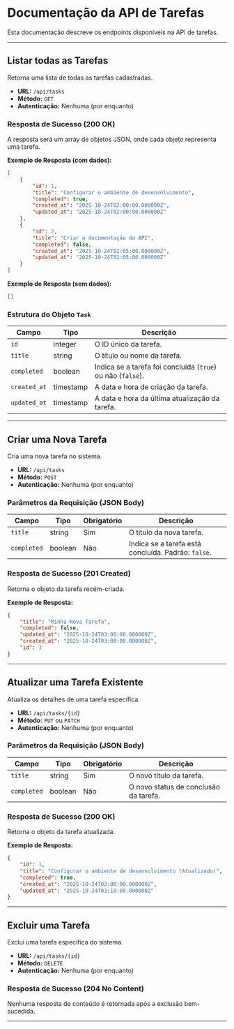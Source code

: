 # Documentação da API de Tarefas

Esta documentação descreve os endpoints disponíveis na API de tarefas.

---

## Listar todas as Tarefas

Retorna uma lista de todas as tarefas cadastradas.

- **URL:** `/api/tasks`
- **Método:** `GET`
- **Autenticação:** Nenhuma (por enquanto)

### Resposta de Sucesso (200 OK)

A resposta será um array de objetos JSON, onde cada objeto representa uma tarefa.

**Exemplo de Resposta (com dados):**

```json
[
    {
        "id": 1,
        "title": "Configurar o ambiente de desenvolvimento",
        "completed": true,
        "created_at": "2025-10-24T02:00:00.000000Z",
        "updated_at": "2025-10-24T02:00:00.000000Z"
    },
    {
        "id": 2,
        "title": "Criar a documentação da API",
        "completed": false,
        "created_at": "2025-10-24T02:05:00.000000Z",
        "updated_at": "2025-10-24T02:05:00.000000Z"
    }
]
```

**Exemplo de Resposta (sem dados):**

```json
[]
```

### Estrutura do Objeto `Task`

| Campo | Tipo | Descrição |
|---|---|---|
| `id` | integer | O ID único da tarefa. |
| `title` | string | O título ou nome da tarefa. |
| `completed` | boolean | Indica se a tarefa foi concluída (`true`) ou não (`false`). |
| `created_at` | timestamp | A data e hora de criação da tarefa. |
| `updated_at` | timestamp | A data e hora da última atualização da tarefa. |

---

## Criar uma Nova Tarefa

Cria uma nova tarefa no sistema.

-   **URL:** `/api/tasks`
-   **Método:** `POST`
-   **Autenticação:** Nenhuma (por enquanto)

### Parâmetros da Requisição (JSON Body)

| Campo       | Tipo    | Obrigatório | Descrição                               |
| ----------- | ------- | ----------- | --------------------------------------- |
| `title`     | string  | Sim         | O título da nova tarefa.                |
| `completed` | boolean | Não         | Indica se a tarefa está concluída. Padrão: `false`. |

### Resposta de Sucesso (201 Created)

Retorna o objeto da tarefa recém-criada.

**Exemplo de Resposta:**

```json
{
    "title": "Minha Nova Tarefa",
    "completed": false,
    "updated_at": "2025-10-24T03:00:00.000000Z",
    "created_at": "2025-10-24T03:00:00.000000Z",
    "id": 3
}
```

---

## Atualizar uma Tarefa Existente

Atualiza os detalhes de uma tarefa específica.

-   **URL:** `/api/tasks/{id}`
-   **Método:** `PUT` ou `PATCH`
-   **Autenticação:** Nenhuma (por enquanto)

### Parâmetros da Requisição (JSON Body)

| Campo       | Tipo    | Obrigatório | Descrição                               |
| ----------- | ------- | ----------- | --------------------------------------- |
| `title`     | string  | Sim         | O novo título da tarefa.                |
| `completed` | boolean | Não         | O novo status de conclusão da tarefa. |

### Resposta de Sucesso (200 OK)

Retorna o objeto da tarefa atualizada.

**Exemplo de Resposta:**

```json
{
    "id": 1,
    "title": "Configurar o ambiente de desenvolvimento (Atualizado)",
    "completed": true,
    "created_at": "2025-10-24T02:00:00.000000Z",
    "updated_at": "2025-10-24T03:10:00.000000Z"
}
```

---

## Excluir uma Tarefa

Exclui uma tarefa específica do sistema.

-   **URL:** `/api/tasks/{id}`
-   **Método:** `DELETE`
-   **Autenticação:** Nenhuma (por enquanto)

### Resposta de Sucesso (204 No Content)

Nenhuma resposta de conteúdo é retornada após a exclusão bem-sucedida.

---
